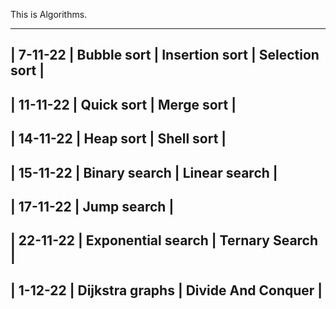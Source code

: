 This is Algorithms.


-------------------------------------------------------------
| 7-11-22  | Bubble sort | Insertion sort | Selection sort |
-------------------------------------------------------------
| 11-11-22 | Quick sort | Merge sort |
-------------------------------------------------------------
| 14-11-22 | Heap sort | Shell sort |
-------------------------------------------------------------
| 15-11-22 | Binary search | Linear search |
-------------------------------------------------------------
| 17-11-22 | Jump search |
-------------------------------------------------------------
| 22-11-22 | Exponential search | Ternary Search |
-------------------------------------------------------------
| 1-12-22  | Dijkstra graphs | Divide And Conquer |
-------------------------------------------------------------

